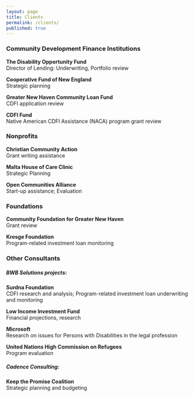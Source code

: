 ```yaml
---
layout: page
title: Clients
permalink: /clients/
published: true
---
```





  
  
### Community Development Finance Institutions

**The Disability Opportunity Fund**  
Director of Lending: Underwriting, Portfolio review

**Cooperative Fund of New England**  
Strategic planning

**Greater New Haven Community Loan Fund**  
CDFI application review

**CDFI Fund**  
Native American CDFI Assistance (NACA) program grant review
  
  
  
### Nonprofits	

**Christian Community Action**  
Grant writing assistance

**Malta House of Care Clinic**  
Strategic Planning

**Open Communities Alliance**  
Start-up assistance; Evaluation
  
  
  
### Foundations

**Community Foundation for Greater New Haven**  
Grant review

**Kresge Foundation**  
Program-related investment loan monitoring
  
  
  
### Other Consultants

##### BWB Solutions projects:

**Surdna Foundation**  
CDFI research and analysis; Program-related investment loan underwriting and monitoring

**Low Income Investment Fund**  
Financial projections, research

**Microsoft**  
Research on issues for Persons with Disabilities in the legal profession

**United Nations High Commission on Refugees**  
Program evaluation

##### Cadence Consulting:

**Keep the Promise Coalition**  
Strategic planning and budgeting
